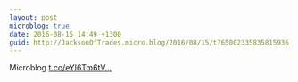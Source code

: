 ```yaml
---
layout: post
microblog: true
date: 2016-08-15 14:49 +1300
guid: http://JacksonOfTrades.micro.blog/2016/08/15/t765002335835815936.html
---
```

Microblog [t.co/eYI6Tm6tV...](https://t.co/eYI6Tm6tVG)
